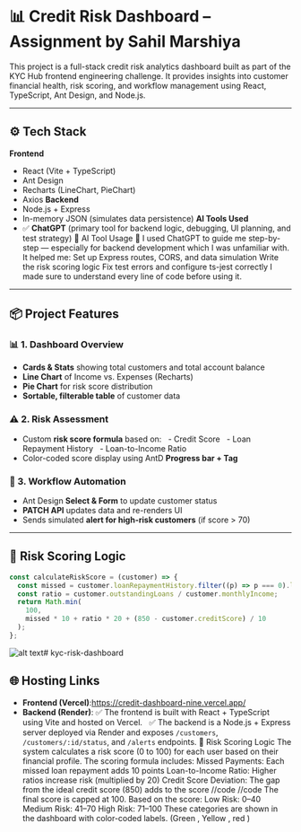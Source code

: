 # 📊 Credit Risk Dashboard – Assignment by Sahil Marshiya

This project is a full-stack credit risk analytics dashboard built as part of the KYC Hub frontend engineering challenge.
It provides insights into customer financial health, risk scoring, and workflow management using React, TypeScript, Ant Design, and Node.js.

---

## ⚙️ Tech Stack

**Frontend**

- React (Vite + TypeScript)
- Ant Design
- Recharts (LineChart, PieChart)
- Axios
  **Backend**
- Node.js + Express
- In-memory JSON (simulates data persistence)
  **AI Tools Used**
- ✅ **ChatGPT** (primary tool for backend logic, debugging, UI planning, and test strategy)
  <!--  -->
  🤖 AI Tool Usage
  💬 I used ChatGPT to guide me step-by-step — especially for backend development which I was unfamiliar with.
  It helped me:
  Set up Express routes, CORS, and data simulation
  Write the risk scoring logic
  Fix test errors and configure ts-jest correctly
  I made sure to understand every line of code before using it.

---

<!--  -->

## 📦 Project Features

### 📊 1. Dashboard Overview

- **Cards & Stats** showing total customers and total account balance
- **Line Chart** of Income vs. Expenses (Recharts)
- **Pie Chart** for risk score distribution
- **Sortable, filterable table** of customer data

### ⚠️ 2. Risk Assessment

- Custom **risk score formula** based on:
    - Credit Score
    - Loan Repayment History
    - Loan-to-Income Ratio
- Color-coded score display using AntD **Progress bar + Tag**

### 🔁 3. Workflow Automation

- Ant Design **Select & Form** to update customer status
- **PATCH API** updates data and re-renders UI
- Sends simulated **alert for high-risk customers** (if score > 70)

---

## 🧠 Risk Scoring Logic

```ts
const calculateRiskScore = (customer) => {
  const missed = customer.loanRepaymentHistory.filter((p) => p === 0).length;
  const ratio = customer.outstandingLoans / customer.monthlyIncome;
  return Math.min(
    100,
    missed * 10 + ratio * 20 + (850 - customer.creditScore) / 10
  );
};
```

![alt text](<Screenshot 2025-04-22 at 2.08.49 AM (2).png>)# kyc-risk-dashboard

## 🌐 Hosting Links

- **Frontend (Vercel)**:https://credit-dashboard-nine.vercel.app/
- **Backend (Render)**:
  ✅ The frontend is built with React + TypeScript using Vite and hosted on Vercel.  
  ✅ The backend is a Node.js + Express server deployed via Render and exposes `/customers`, `/customers/:id/status`, and `/alerts` endpoints.
  📌 Risk Scoring Logic
  The system calculates a risk score (0 to 100) for each user based on their financial profile.
  The scoring formula includes:
  Missed Payments: Each missed loan repayment adds 10 points
  Loan-to-Income Ratio: Higher ratios increase risk (multiplied by 20)
  Credit Score Deviation: The gap from the ideal credit score (850) adds to the score
  //code
  <!-- Risk Score = (MissedPayments * 10) + (LoanToIncome * 20) + ((850 - CreditScore) / 10) -->
  //code
  The final score is capped at 100. Based on the score:
  Low Risk: 0–40
  Medium Risk: 41–70
  High Risk: 71–100
  These categories are shown in the dashboard with color-coded labels. (Green , Yellow , red )

